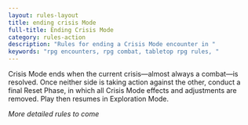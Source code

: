 ```yaml
---
layout: rules-layout
title: ending crisis Mode
full-title: Ending Crisis Mode
category: rules-action
description: "Rules for ending a Crisis Mode encounter in "
keywords: "rpg encounters, rpg combat, tabletop rpg rules, "
---
```


Crisis Mode ends when the current crisis&mdash;almost always a combat&mdash;is resolved. Once neither side is taking action against the other, conduct a final Reset Phase, in which all Crisis Mode effects and adjustments are removed. Play then resumes in Exploration Mode.

_More detailed rules to come_